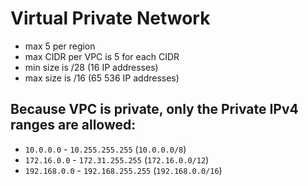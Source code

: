 # Virtual Private Network

- max 5 per region
- max CIDR per VPC is 5 for each CIDR
- min size is /28 (16 IP addresses)
- max size is /16 (65 536 IP addresses)

## Because VPC is private, only the Private IPv4 ranges are allowed:
- `10.0.0.0` - `10.255.255.255` (`10.0.0.0/8`)
- `172.16.0.0` - `172.31.255.255` (`172.16.0.0/12`)
- `192.168.0.0` - `192.168.255.255` (`192.168.0.0/16`)